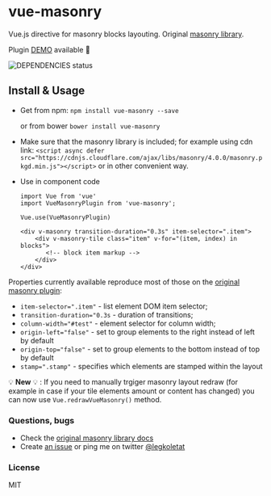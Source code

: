 # vue-masonry

Vue.js directive for masonry blocks layouting. Original [masonry library](http://masonry.desandro.com/).

Plugin [DEMO](https://shershen08.github.io/vue-plugins-demo-static/index.html#/masonry) available 🎉


![DEPENDENCIES status](https://david-dm.org/shershen08/vue-masonry/status.svg)


## Install & Usage

 - Get from npm:  ```npm install vue-masonry --save ``` 
 
    or from bower ```bower install vue-masonry```
 - Make sure that the masonry library is included; for example using cdn link: ```<script async defer src="https://cdnjs.cloudflare.com/ajax/libs/masonry/4.0.0/masonry.pkgd.min.js"></script>``` or in other convenient way.
 - Use in component code
    ```
    import Vue from 'vue'
    import VueMasonryPlugin from 'vue-masonry';

    Vue.use(VueMasonryPlugin)

    <div v-masonry transition-duration="0.3s" item-selector=".item">
        <div v-masonry-tile class="item" v-for="(item, index) in blocks">
           <!-- block item markup -->
        </div>
    </div>
    ```


Properties currently available reproduce most of those on the [original masonry plugin](http://masonry.desandro.com/options.html):

 - ```item-selector=".item"``` - list element DOM item selector;
 - ```transition-duration="0.3s``` - duration of transitions;
 - ```column-width="#test"``` - element selector for column width;
 - ```origin-left="false"``` - set to group elements to the right instead of left by default
 - ```origin-top="false"``` - set to group elements to the bottom instead of top by default
 - ```stamp=".stamp"``` - specifies which elements are stamped within the layout


💡 **New** 💡 : If you need to manually trgiger masonry layout redraw (for example in case if your tile elements amount or content has changed) you can now use `Vue.redrawVueMasonry()` method.

### Questions, bugs

 - Check the [original masonry library docs](https://masonry.desandro.com/options.html)
 - Create [an issue](https://github.com/shershen08/vue-masonry/issues) or ping me on twitter [@legkoletat](https://twitter.com/legkoletat)


### License

 MIT
